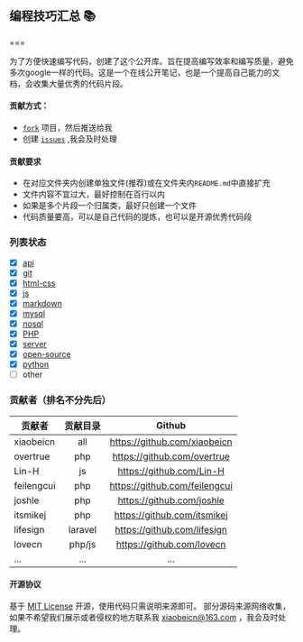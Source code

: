 ## 编程技巧汇总 :books:
===

为了方便快速编写代码，创建了这个公开库。旨在提高编写效率和编写质量，避免多次google一样的代码。这是一个在线公开笔记，也是一个提高自己能力的文档，会收集大量优秀的代码片段。

#### 贡献方式：

* [`fork`](https://github.com/xiaobeicn/programming-skills-summary/fork) 项目，然后推送给我
* 创建 [`issues`](https://github.com/xiaobeicn/programming-skills-summary/issues/new) ,我会及时处理

#### 贡献要求

* 在对应文件夹内创建单独文件(推荐)或在文件夹内`README.md`中直接扩充
* 文件内容不宜过大，最好控制在百行以内
* 如果是多个片段一个归属类，最好只创建一个文件
* 代码质量要高，可以是自己代码的提炼，也可以是开源优秀代码段

### 列表状态

- [x] [api](https://github.com/xiaobeicn/programming-skills-summary/tree/master/api)
- [x] [git](https://github.com/xiaobeicn/programming-skills-summary/tree/master/git)
- [x] [html-css](https://github.com/xiaobeicn/programming-skills-summary/tree/master/html-css)
- [x] [js](https://github.com/xiaobeicn/programming-skills-summary/tree/master/js)
- [x] [markdown](https://github.com/xiaobeicn/programming-skills-summary/tree/master/markdown)
- [x] [mysql](https://github.com/xiaobeicn/programming-skills-summary/tree/master/mysql)
- [x] [nosql](https://github.com/xiaobeicn/programming-skills-summary/tree/master/nosql)
- [x] [PHP](https://github.com/xiaobeicn/programming-skills-summary/tree/master/php)
- [x] [server](https://github.com/xiaobeicn/programming-skills-summary/tree/master/server)
- [x] [open-source](https://github.com/xiaobeicn/programming-skills-summary/tree/master/open-source)
- [x] [python](https://github.com/xiaobeicn/programming-skills-summary/tree/master/python)
- [ ] other

### 贡献者（排名不分先后）
| 贡献者      | 贡献目录|  Github   |
| --------    | :-----: | :----:    |
| xiaobeicn   | all     | https://github.com/xiaobeicn |
| overtrue    | php     | https://github.com/overtrue |
| Lin-H       | js      | https://github.com/Lin-H  |
| feilengcui  | php     | https://github.com/feilengcui |
| joshle      | php     | https://github.com/joshle |
| itsmikej    | php     | https://github.com/itsmikej |
| lifesign    | laravel | https://github.com/lifesign |
| lovecn      | php/js  | https://github.com/lovecn |
| ...  | ... | ... |

#### 开源协议
基于 [MIT License](https://github.com/xiaobeicn/programming-skills-summary/blob/master/LICENSE) 开源，使用代码只需说明来源即可。
部分源码来源网络收集，如果不希望我们展示或者侵权的地方联系我 <xiaobeicn@163.com> ，我会及时处理。
